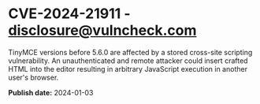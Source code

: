 # CVE-2024-21911 - disclosure@vulncheck.com

TinyMCE versions before 5.6.0 are affected by a stored cross-site scripting vulnerability. An unauthenticated and remote attacker could insert crafted HTML into the editor resulting in arbitrary JavaScript execution in another user's browser.

**Publish date:** 2024-01-03
